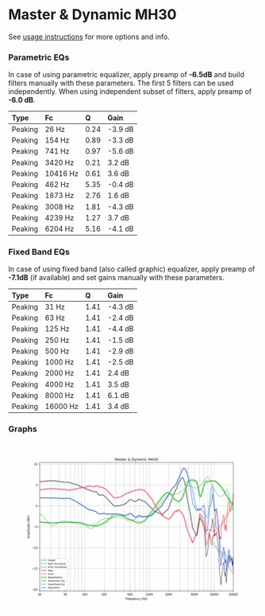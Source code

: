 # Master & Dynamic MH30
See [usage instructions](https://github.com/jaakkopasanen/AutoEq#usage) for more options and info.

### Parametric EQs
In case of using parametric equalizer, apply preamp of **-6.5dB** and build filters manually
with these parameters. The first 5 filters can be used independently.
When using independent subset of filters, apply preamp of **-6.0 dB**.

| Type    | Fc       |    Q | Gain    |
|:--------|:---------|:-----|:--------|
| Peaking | 26 Hz    | 0.24 | -3.9 dB |
| Peaking | 154 Hz   | 0.89 | -3.3 dB |
| Peaking | 741 Hz   | 0.97 | -5.6 dB |
| Peaking | 3420 Hz  | 0.21 | 3.2 dB  |
| Peaking | 10416 Hz | 0.61 | 3.6 dB  |
| Peaking | 462 Hz   | 5.35 | -0.4 dB |
| Peaking | 1873 Hz  | 2.76 | 1.6 dB  |
| Peaking | 3008 Hz  | 1.81 | -4.3 dB |
| Peaking | 4239 Hz  | 1.27 | 3.7 dB  |
| Peaking | 6204 Hz  | 5.16 | -4.1 dB |

### Fixed Band EQs
In case of using fixed band (also called graphic) equalizer, apply preamp of **-7.1dB**
(if available) and set gains manually with these parameters.

| Type    | Fc       |    Q | Gain    |
|:--------|:---------|:-----|:--------|
| Peaking | 31 Hz    | 1.41 | -4.3 dB |
| Peaking | 63 Hz    | 1.41 | -2.4 dB |
| Peaking | 125 Hz   | 1.41 | -4.4 dB |
| Peaking | 250 Hz   | 1.41 | -1.5 dB |
| Peaking | 500 Hz   | 1.41 | -2.9 dB |
| Peaking | 1000 Hz  | 1.41 | -2.5 dB |
| Peaking | 2000 Hz  | 1.41 | 2.4 dB  |
| Peaking | 4000 Hz  | 1.41 | 3.5 dB  |
| Peaking | 8000 Hz  | 1.41 | 6.1 dB  |
| Peaking | 16000 Hz | 1.41 | 3.4 dB  |

### Graphs
![](./Master%20&%20Dynamic%20MH30.png)